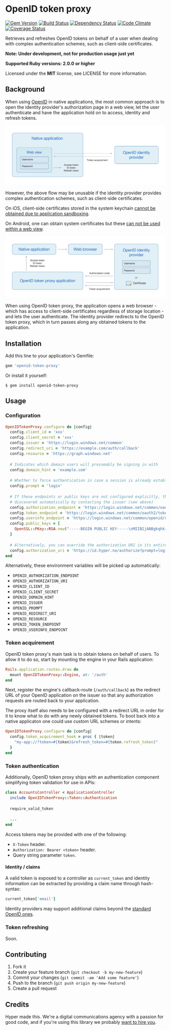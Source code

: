 # OpenID token proxy

[![Gem Version](https://img.shields.io/gem/v/openid-token-proxy.svg?style=flat)](https://rubygems.org/gems/openid-token-proxy)
[![Build Status](https://img.shields.io/travis/hyperoslo/openid-token-proxy.svg?style=flat)](https://travis-ci.org/hyperoslo/openid-token-proxy)
[![Dependency Status](https://img.shields.io/gemnasium/hyperoslo/openid-token-proxy.svg?style=flat)](https://gemnasium.com/hyperoslo/openid-token-proxy)
[![Code Climate](https://img.shields.io/codeclimate/github/hyperoslo/openid-token-proxy.svg?style=flat)](https://codeclimate.com/github/hyperoslo/openid-token-proxy)
[![Coverage Status](https://img.shields.io/coveralls/hyperoslo/openid-token-proxy.svg?style=flat)](https://coveralls.io/r/hyperoslo/openid-token-proxy)

Retrieves and refreshes OpenID tokens on behalf of a user when dealing with complex
authentication schemes, such as client-side certificates.

**Note: Under development, not for production usage just yet**

**Supported Ruby versions: 2.0.0 or higher**

Licensed under the **MIT** license, see LICENSE for more information.


## Background

When using [OpenID](http://openid.net/specs/openid-connect-core-1_0.html) in
native applications, the most common approach is to open the identity provider's
authorization page in a web view, let the user authenticate and have the application
hold on to access, identity and refresh tokens.

![Regular OpenID flow](docs/regular-openid-flow.png?raw=1)

However, the above flow may be unusable if the identity provider provides complex
authentication schemes, such as client-side certificates.

On iOS, client-side certificates stored in the system keychain [cannot be obtained due to application sandboxing](http://stackoverflow.com/questions/7648487/how-to-list-certificates-from-the-iphone-keychain-inside-my-app).

On Android, one can obtain system certificates but these [can not be used within a web view](http://stackoverflow.com/questions/15588851/android-webview-with-client-certificate).

![OpenID token proxy flow](docs/openid-token-proxy-flow.png?raw=1)

When using OpenID token proxy, the application opens a web browser - which has
access to client-side certificates regardless of storage location - and lets the
user authenticate. The identity provider redirects to the OpenID token proxy,
which in turn passes along any obtained tokens to the application.


## Installation

Add this line to your application's Gemfile:

```ruby
gem 'openid-token-proxy'
```

Or install it yourself:

    $ gem install openid-token-proxy


## Usage

### Configuration

```ruby
OpenIDTokenProxy.configure do |config|
  config.client_id = 'xxx'
  config.client_secret = 'xxx'
  config.issuer = 'https://login.windows.net/common'
  config.redirect_uri = 'https://example.com/auth/callback'
  config.resource = 'https://graph.windows.net'

  # Indicates which domain users will presumably be signing in with
  config.domain_hint = 'example.com'

  # Whether to force authentication in case a session is already established
  config.prompt = 'login'

  # If these endpoints or public keys are not configured explicitly, they will be
  # discovered automatically by contacting the issuer (see above)
  config.authorization_endpoint = 'https://login.windows.net/common/oauth2/authorize'
  config.token_endpoint = 'https://login.windows.net/common/oauth2/token'
  config.userinfo_endpoint = 'https://login.windows.net/common/openid/userinfo'
  config.public_keys = [
    OpenSSL::PKey::RSA.new("-----BEGIN PUBLIC KEY-----\nMIIBIjANBgkqhkiG9...")
  ]

  # Alternatively, you can override the authorization URI in its entirety:
  config.authorization_uri = 'https://id.hyper.no/authorize?prompt=login'
end
```

Alternatively, these environment variables will be picked up automatically:

- `OPENID_AUTHORIZATION_ENDPOINT`
- `OPENID_AUTHORIZATION_URI`
- `OPENID_CLIENT_ID`
- `OPENID_CLIENT_SECRET`
- `OPENID_DOMAIN_HINT`
- `OPENID_ISSUER`
- `OPENID_PROMPT`
- `OPENID_REDIRECT_URI`
- `OPENID_RESOURCE`
- `OPENID_TOKEN_ENDPOINT`
- `OPENID_USERINFO_ENDPOINT`


### Token acquirement

OpenID token proxy's main task is to obtain tokens on behalf of users. To allow it
to do so, start by mounting the engine in your Rails application:

```ruby
Rails.application.routes.draw do
  mount OpenIDTokenProxy::Engine, at: '/auth'
end
```

Next, register the engine's callback-route (`/auth/callback`) as the redirect URL
of your OpenID application on the issuer so that any authorization requests are
routed back to your application.

The proxy itself also needs to be configured with a redirect URL in order for it
to know what to do with any newly obtained tokens. To boot back into a native
applicaton one could use custom URL schemes or intents:

```ruby
OpenIDTokenProxy.configure do |config|
  config.token_acquirement_hook = proc { |token|
    "my-app://?token=#{token}&refresh_token=#{token.refresh_token}"
  }
end
```


### Token authentication

Additionally, OpenID token proxy ships with an authentication component simplifying
token validation for use in APIs:

```ruby
class AccountsController < ApplicationController
  include OpenIDTokenProxy::Token::Authentication

  require_valid_token

  ...
end
```

Access tokens may be provided with one of the following:

- `X-Token` header.
- `Authorization: Bearer <token>` header.
- Query string parameter `token`.


#### Identity / claims

A valid token is exposed to a controller as `current_token` and identity information
can be extracted by providing a claim name through hash-syntax:

```ruby
current_token['email']
```

Identity providers may support additional claims beyond the [standard OpenID ones](http://openid.net/specs/openid-connect-core-1_0.html#StandardClaims).


### Token refreshing

Soon.


## Contributing

1. Fork it
2. Create your feature branch (`git checkout -b my-new-feature`)
3. Commit your changes (`git commit -am 'Add some feature'`)
4. Push to the branch (`git push origin my-new-feature`)
5. Create a pull request


## Credits

Hyper made this. We're a digital communications agency with a passion for good code,
and if you're using this library we probably [want to hire you](http://hyper.no/jobs).
